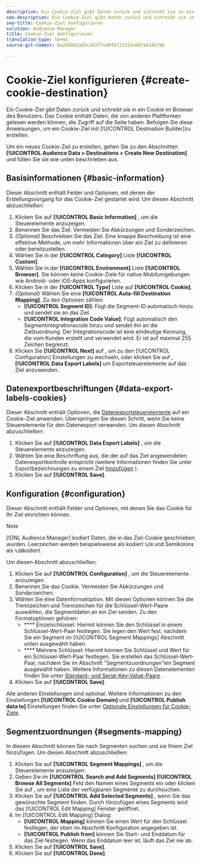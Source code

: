 ```yaml
---
description: Ein Cookie-Ziel gibt Daten zurück und schreibt sie in ein Cookie im Browser des Benutzers. Das Cookie enthält Daten, die von anderen Plattformen gelesen werden können, die Zugriff auf die Seite haben. Befolgen Sie diese Anweisungen, um ein Cookie-Ziel mit dem [!UICONTROL-Zielaufbau] zu erstellen.
seo-description: Ein Cookie-Ziel gibt Daten zurück und schreibt sie in ein Cookie im Browser des Benutzers. Das Cookie enthält Daten, die von anderen Plattformen gelesen werden können, die Zugriff auf die Seite haben. Befolgen Sie diese Anweisungen, um ein Cookie-Ziel mit dem [!UICONTROL-Zielaufbau] zu erstellen.
seo-title: Cookie-Ziel konfigurieren
solution: Audience Manager
title: Cookie-Ziel konfigurieren
translation-type: tm+mt
source-git-commit: 6e2b5842ad3ca52f7ed0fb72231deb6fa614b70b

---
```



# Cookie-Ziel konfigurieren {#create-cookie-destination}

Ein Cookie-Ziel gibt Daten zurück und schreibt sie in ein Cookie im Browser des Benutzers. Das Cookie enthält Daten, die von anderen Plattformen gelesen werden können, die Zugriff auf die Seite haben. Befolgen Sie diese Anweisungen, um ein Cookie-Ziel mit [!UICONTROL Destination Builder]zu erstellen.

<!-- create-cookie-destination.xml -->

Um ein neues Cookie-Ziel zu erstellen, gehen Sie zu den Abschnitten **[!UICONTROL Audience Data > Destinations > Create New Destination]** und füllen Sie sie wie unten beschrieben aus.

## Basisinformationen {#basic-information}

Dieser Abschnitt enthält Felder und Optionen, mit denen der Erstellungsvorgang für das Cookie-Ziel gestartet wird. Um diesen Abschnitt abzuschließen:

1. Klicken Sie auf **[!UICONTROL Basic Information]** , um die Steuerelemente anzuzeigen.
2. Benennen Sie das Ziel. Vermeiden Sie Abkürzungen und Sonderzeichen.
3. *(Optional)* Beschreiben Sie das Ziel. Eine knappe Beschreibung ist eine effektive Methode, um mehr Informationen über ein Ziel zu definieren oder bereitzustellen.
4. Wählen Sie in der **[!UICONTROL Category]** Liste **[!UICONTROL Custom]**.
5. Wählen Sie in der **[!UICONTROL Environment]** Liste **[!UICONTROL Browser]**. Sie können keine Cookie-Ziele für native Mobilumgebungen wie Android- oder iOS-Apps konfigurieren.
6. Klicken Sie in der **[!UICONTROL Type]** Liste auf **[!UICONTROL Cookie]**.
7. *(Optional)* Wählen Sie eine **[!UICONTROL Auto-fill Destination Mapping]**. Zu den Optionen zählen:
   * **[!UICONTROL Segment ID]**: Fügt die Segment-ID automatisch hinzu und sendet sie an das Ziel.
   * **[!UICONTROL Integration Code Value]**: Fügt automatisch den Segmentintegrationscode hinzu und sendet ihn an die Zielzuordnung. Der Integrationscode ist eine eindeutige Kennung, die vom Kunden erstellt und verwendet wird. Er ist auf maximal 255 Zeichen begrenzt.
8. Klicken Sie **[!UICONTROL Next]** auf , um zu den [!UICONTROL Configuration] Einstellungen zu wechseln, oder klicken Sie auf , **[!UICONTROL Data Export Labels]** um Exportsteuerelemente auf das Ziel anzuwenden.

## Datenexportbeschriftungen {#data-export-labels-cookies}

Dieser Abschnitt enthält Optionen, die [Datenexportsteuerelemente](../../features/data-export-controls.md) auf ein Cookie-Ziel anwenden. Überspringen Sie diesen Schritt, wenn Sie keine Steuerelemente für den Datenexport verwenden. Um diesen Abschnitt abzuschließen:

1. Klicken Sie auf **[!UICONTROL Data Export Labels]** , um die Steuerelemente anzuzeigen.
2. Wählen Sie eine Beschriftung aus, die der auf das Ziel angewendeten Datenexportkontrolle entspricht (weitere Informationen finden Sie unter Exportbezeichnungen zu einem Ziel [hinzufügen](/help/using/features/destinations/add-data-export-labels.md) ).
3. Klicken Sie auf **[!UICONTROL Save]**.

## Konfiguration {#configuration}

Dieser Abschnitt enthält Felder und Optionen, mit denen Sie das Cookie für Ihr Ziel einrichten können.

>[!NOTE]
>
>[!DNL Audience Manager] kodiert Daten, die in das Ziel-Cookie geschrieben wurden. Leerzeichen werden beispielsweise als kodiert `%20` und Semikolons als `%3B`kodiert.

Um diesen Abschnitt abzuschließen:

1. Klicken Sie auf **[!UICONTROL Configuration]** , um die Steuerelemente anzuzeigen
1. Benennen Sie das Cookie. Vermeiden Sie Abkürzungen und Sonderzeichen.
1. Wählen Sie eine Datenformatoption. Mit diesen Optionen können Sie die Trennzeichen und Trennzeichen für die Schlüssel-Wert-Paare auswählen, die Segmentdaten an ein Ziel senden. Zu den Formatoptionen gehören:
   * **** Einzelschlüssel: Hiermit können Sie den Schlüssel in einem Schlüssel-Wert-Paar festlegen. Sie legen den Wert fest, nachdem Sie ein Segment im [!UICONTROL Segment Mappings] Abschnitt unten ausgewählt haben.
   * **** Mehrere Schlüssel: Hiermit können Sie Schlüssel und Wert für ein Schlüssel-Wert-Paar festlegen. Sie erstellen das Schlüssel-Wert-Paar, nachdem Sie im Abschnitt "Segmentzuordnungen"ein Segment ausgewählt haben.
Weitere Informationen zu diesen Datenelementen finden Sie unter [Standard- und Serial-Key-Value-Paare](../../features/destinations/key-value-pairs.md) .
1. Klicken Sie auf **[!UICONTROL Save]**.

Alle anderen Einstellungen sind optional. Weitere Informationen zu den Einstellungen **[!UICONTROL Cookie Domain]** und **[!UICONTROL Publish data to]** Einstellungen finden Sie unter [Optionale Einstellungen für Cookie-Ziele](/help/using/features/destinations/cookie-destination-options.md).

## Segmentzuordnungen {#segments-mapping}

In diesem Abschnitt können Sie nach Segmenten suchen und sie Ihrem Ziel hinzufügen. Um diesen Abschnitt abzuschließen:

1. Klicken Sie auf **[!UICONTROL Segment Mappings]** , um die Steuerelemente anzuzeigen.
1. Geben Sie im **[!UICONTROL Search and Add Segments]** **[!UICONTROL Browse All Segments]** Feld den Namen eines Segments ein oder klicken Sie auf , um eine Liste der verfügbaren Segmente zu durchsuchen.
1. Klicken Sie auf **[!UICONTROL Add Selected Segments]** , wenn Sie das gewünschte Segment finden. Durch Hinzufügen eines Segments wird das [!UICONTROL Edit Mapping] Fenster geöffnet.
1. Im [!UICONTROL Edit Mapping] Dialog:
   * **[!UICONTROL Mapping]** können Sie einen Wert für den Schlüssel festlegen, der oben im Abschnitt Konfiguration angegeben ist.
   * **[!UICONTROL Publish from]** können Sie Start- und Enddatum für das Ziel festlegen. Wenn das Enddatum leer ist, läuft das Ziel nie ab.
1. Klicken Sie auf **[!UICONTROL Save]**.
1. Klicken Sie auf **[!UICONTROL Done]**.